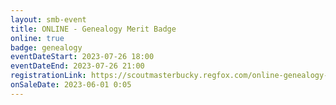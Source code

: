 ```yaml
---
layout: smb-event
title: ONLINE - Genealogy Merit Badge
online: true
badge: genealogy
eventDateStart: 2023-07-26 18:00
eventDateEnd: 2023-07-26 21:00
registrationLink: https://scoutmasterbucky.regfox.com/online-genealogy-merit-badge---2023-07-26
onSaleDate: 2023-06-01 0:05
---
```

